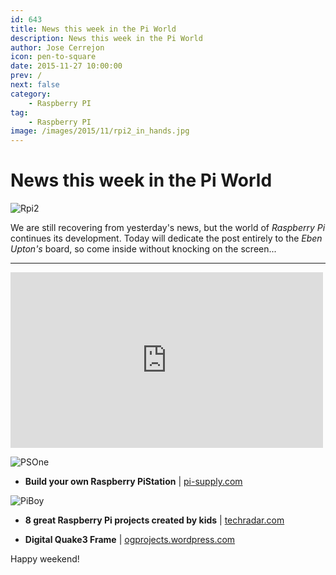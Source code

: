 ```yaml
---
id: 643
title: News this week in the Pi World
description: News this week in the Pi World
author: Jose Cerrejon
icon: pen-to-square
date: 2015-11-27 10:00:00
prev: /
next: false
category:
    - Raspberry PI
tag:
    - Raspberry PI
image: /images/2015/11/rpi2_in_hands.jpg
---
```


# News this week in the Pi World

![Rpi2](/images/2015/11/rpi2_in_hands.jpg)

We are still recovering from yesterday's news, but the world of _Raspberry Pi_ continues its development. Today will dedicate the post entirely to the _Eben Upton's_ board, so come inside without knocking on the screen...

---

<iframe width="500" height="281" src="https://www.youtube.com/embed/9-uqkaTKKF8?rel=0&amp;showinfo=0" frameborder="0" allowfullscreen></iframe>

![PSOne](/images/2015/11/PiStation.png)

-   **Build your own Raspberry PiStation** | [pi-supply.com](https://www.pi-supply.com/make/build-raspberry-pistation/?v=04c19fa1e772)

![PiBoy](/images/2015/11/boy_proyect.png)

-   **8 great Raspberry Pi projects created by kids** | [techradar.com](https://www.techradar.com/news/computing/8-great-raspberry-pi-projects-created-by-kids-1143243)

-   **Digital Quake3 Frame** | [ogprojects.wordpress.com](https://ogprojects.wordpress.com/digital-quake3-frame/)

Happy weekend!
